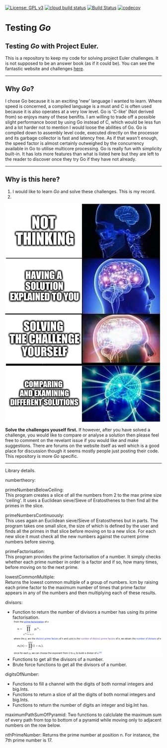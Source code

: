 [![License: GPL v3](https://img.shields.io/badge/License-GPLv3-blue.svg)](https://www.gnu.org/licenses/gpl-3.0)
[![cloud build status](https://storage.googleapis.com/testing_go/build/testing_go-master.svg)](https://github.com/ljvmiranda921/cloud-build-badge)
[![Build Status](https://travis-ci.com/andrew-field/testing_go.svg?branch=master)](https://travis-ci.com/andrew-field/testing_go)
[![codecov](https://codecov.io/gh/andrew-field/testing_go/branch/master/graph/badge.svg)](https://codecov.io/gh/andrew-field/testing_go)

# Testing *Go*

## Testing *Go* with Project Euler.  
This is a repository to keep my code for solving project Euler challenges. It is not supposed to be an answer book (as if it could be). You can see the fantastic website and challenges [here](https://projecteuler.net/ "Project Euler").

---

## Why *Go*?
I chose Go because it is an exciting 'new' language I wanted to learn. Where speed is concerned, a compiled language is a must and C is often used because it is also operates at a very low level. Go is 'C-like' (Not derived from) so enjoys many of these benifits. I am willing to trade off a possible slight performance boost by using Go instead of C, which would be less fun and a lot harder not to mention I would loose the abilities of Go. Go is compiled down to assembly level code, executed directly on the processor and its garbage collector is fast and latency free. As if that wasn't enough, the speed factor is almost certainly outweighed by the concurrency available in Go to utilise multicore processing. Go is really fun with simplicity built-in. It has lots more features than what is listed here but they are left to the reader to discover once they try Go if they have not already.

---

## Why is this here?  
1. I would like to learn *Go* and solve these challenges. This is my record.
2.
![Because sharing (after solving for yourself) is caring.](images/reason2.jpg)

**Solve the challenges youself first.** If however, after you have solved a challenge, you would like to compare or analyse a solution then please feel free to comment on the revelant issue if you would like and make suggestions. There are forums on the website itself as well which is a good place for discussion though it seems mostly people just posting their code. This repository is more _Go_ specific. 

---

Library details.

numbertheory:

primeNumbersBelowCeiling:  
This program creates a slice of all the numbers from 2 to the max prime size 'ceiling'. It uses a Euclidean sieve/Sieve of Eratosthenes to then find all the primes in the slice.

primeNumbersContinuously:  
This uses again an Euclidean sieve/Sieve of Eratosthenes but in parts. The program takes one small slice, the size of which is defined by the user and finds all the primes in that slice before moving on to a new slice. For each new slice it must check all the new numbers against the current prime numbers before sieving.

primeFactorisation:  
This program provides the prime factorisation of a number. It simply checks whether each prime number in order is a factor and if so, how many times, before moving on to the next prime.

lowestCommonMultiple:  
Returns the lowest common multiple of a group of numbers. lcm by raising each prime factor to the maximum number of times that prime factor appears in any of the numbers and then multiplying each of these results.

divisors:  
 - Function to return the number of divisors a number has using its prime factorisation.  
![Insert explantion here (You can't see the picture)](images/numberOfDivisors.png)
 - Functions to get all the divisors of a number.
 - Brute force functions to get all the divisors of a number.

digitsOfNumber:
 - Functions to fill a channel with the digits of both normal integers and big.Ints. 
 - Functions to return a slice of all the digits of both normal integers and big.Ints.
 - Functions to return the number of digits an integer and big.Int has.

maximumPathSumOfPyramid:
Two functions to calclulate the maximum sum of every path from top to bottom of a pyramid while
moving only to adjacent numbers on the row below.

nthPrimeNumber:
Returns the prime number at position n. For instance, the 7th prime number is 17.
